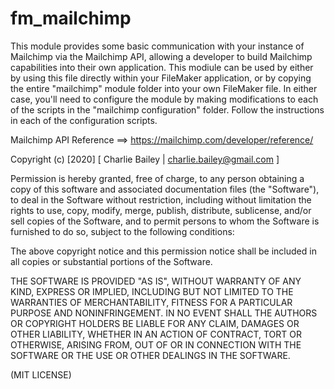 # fm_mailchimp

This module provides some basic communication with your instance of Mailchimp via the Mailchimp API, allowing a developer to build Mailchimp capabilities into their own application. This modiule can be used by either by using this file directly within your FileMaker application, or by copying the entire "mailchimp" module folder into your own FileMaker file. In either case, you'll need to configure the module by making modifications to each of the scripts in the "mailchimp configuration" folder. Follow the instructions in each of the configuration scripts.

Mailchimp API Reference ==> https://mailchimp.com/developer/reference/

Copyright (c) [2020] [ Charlie Bailey | charlie.bailey@gmail.com ]

Permission is hereby granted, free of charge, to any person obtaining a copy
of this software and associated documentation files (the "Software"), to deal
in the Software without restriction, including without limitation the rights
to use, copy, modify, merge, publish, distribute, sublicense, and/or sell
copies of the Software, and to permit persons to whom the Software is
furnished to do so, subject to the following conditions:

The above copyright notice and this permission notice shall be included in all
copies or substantial portions of the Software.

THE SOFTWARE IS PROVIDED "AS IS", WITHOUT WARRANTY OF ANY KIND, EXPRESS OR
IMPLIED, INCLUDING BUT NOT LIMITED TO THE WARRANTIES OF MERCHANTABILITY,
FITNESS FOR A PARTICULAR PURPOSE AND NONINFRINGEMENT. IN NO EVENT SHALL THE
AUTHORS OR COPYRIGHT HOLDERS BE LIABLE FOR ANY CLAIM, DAMAGES OR OTHER
LIABILITY, WHETHER IN AN ACTION OF CONTRACT, TORT OR OTHERWISE, ARISING FROM,
OUT OF OR IN CONNECTION WITH THE SOFTWARE OR THE USE OR OTHER DEALINGS IN THE
SOFTWARE.

(MIT LICENSE)
